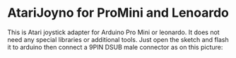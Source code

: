 # AtariJoyno for ProMini and Lenoardo

This is Atari joystick adapter for Arduino Pro Mini or leonardo. It does not need any special libraries or additional tools.
Just open the sketch and flash it to arduino then connect a 9PIN DSUB male connector as on this picture:

